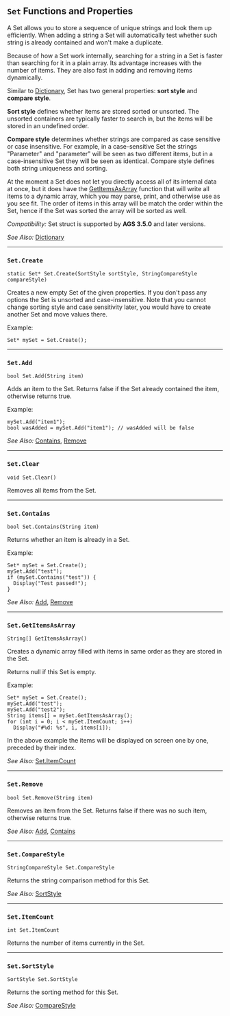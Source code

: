 ## `Set` Functions and Properties

A Set allows you to store a sequence of unique strings and look them up efficiently. When adding a string a Set will automatically test whether such string is already contained and won't make a duplicate.

Because of how a Set work internally, searching for a string in a Set is faster than searching for it in a plain array. Its advantage increases with the number of items. They are also fast in adding and removing items dynamically.

Similar to [Dictionary](Dictionary), Set has two general properties: **sort style** and **compare style**.

**Sort style** defines whether items are stored sorted or unsorted. The unsorted containers are typically faster to search in, but the items will be stored in an undefined order.

**Compare style** determines whether strings are compared as case sensitive or case insensitive. For example, in a case-sensitive Set the strings "Parameter" and "parameter" will be seen as two different items, but in a case-insensitive Set they will be seen as identical. Compare style defines both string uniqueness and sorting.

At the moment a Set does not let you directly access all of its internal data at once, but it does have the [GetItemsAsArray](Set#setgetitemsasarray) function that will write all items to a dynamic array, which you may parse, print, and otherwise use as you see fit. The order of items in this array will be match the order within the Set, hence if the Set was sorted the array will be sorted as well.

*Compatibility:* Set struct is supported by **AGS 3.5.0** and later versions.

*See Also:* [Dictionary](Dictionary)

---

### `Set.Create`

    static Set* Set.Create(SortStyle sortStyle, StringCompareStyle compareStyle)

Creates a new empty Set of the given properties. If you don't pass any options the Set is unsorted and case-insensitive. Note that you cannot change sorting style and case sensitivity later, you would have to create another Set and move values there.

Example:

    Set* mySet = Set.Create();

---

### `Set.Add`

    bool Set.Add(String item)

Adds an item to the Set. Returns false if the Set already contained the item, otherwise returns true.

Example:

    mySet.Add("item1");
    bool wasAdded = mySet.Add("item1"); // wasAdded will be false

*See Also:* [Contains](Set#setcontains), [Remove](Set#setremove)

---

### `Set.Clear`

    void Set.Clear()

Removes all items from the Set.

---

### `Set.Contains`

    bool Set.Contains(String item)

Returns whether an item is already in a Set.

Example:

    Set* mySet = Set.Create();
    mySet.Add("test");
    if (mySet.Contains("test")) {
      Display("Test passed!");
    }

*See Also:* [Add](Set#setadd), [Remove](Set#setremove)

---

### `Set.GetItemsAsArray`

    String[] GetItemsAsArray()

Creates a dynamic array filled with items in same order as they are stored in the Set.

Returns null if this Set is empty.

Example:

    Set* mySet = Set.Create();
    mySet.Add("test");
    mySet.Add("test2");
    String items[] = mySet.GetItemsAsArray();
    for (int i = 0; i < mySet.ItemCount; i++)
      Display("#%d: %s", i, items[i]);

In the above example the items will be displayed on screen one by one, preceded by their index.

*See Also:* [Set.ItemCount](Set#setitemcount)

---

### `Set.Remove`

    bool Set.Remove(String item)

Removes an item from the Set. Returns false if there was no such item, otherwise returns true.

*See Also:* [Add](Set#setadd), [Contains](Set#setcontains)

---

### `Set.CompareStyle`

    StringCompareStyle Set.CompareStyle

Returns the string comparison method for this Set.

*See Also:* [SortStyle](Set#setsortstyle)

---

### `Set.ItemCount`

    int Set.ItemCount

Returns the number of items currently in the Set.

---

### `Set.SortStyle`

    SortStyle Set.SortStyle

Returns the sorting method for this Set.

*See Also:* [CompareStyle](Set#setcomparestyle)
